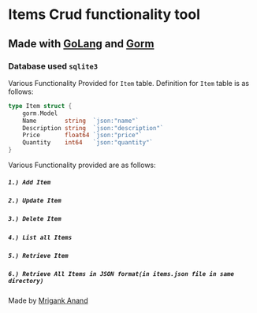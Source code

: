 # Items Crud functionality tool
## Made with [GoLang](https://golang.org) and [Gorm](https://gorm.io)
### Database used `sqlite3`

Various Functionality Provided for `Item` table.
Definition for `Item` table is as follows:
```go
type Item struct {
	gorm.Model
	Name        string  `json:"name"`
	Description string  `json:"description"`
	Price       float64 `json:"price"`
	Quantity    int64   `json:"quantity"`
}
```

Various Functionality provided are as follows:
##### `1.) Add Item`
##### `2.) Update Item`
##### `3.) Delete Item`
##### `4.) List all Items`
##### `5.) Retrieve Item`
##### `6.) Retrieve All Items in JSON format(in items.json file in same directory)`

Made by [Mrigank Anand](https://github.com/spiderxm)